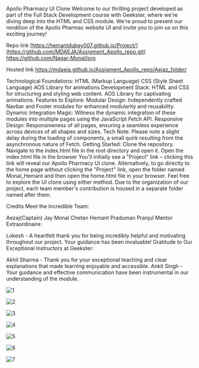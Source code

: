 Apollo Pharmacy UI Clone
Welcome to our thrilling project developed as part of the Full Stack Development course with Geekster, where we're diving deep into the HTML and CSS module. We're proud to present our rendition of the Apollo Pharmac website UI and invite you to join us on this exciting journey!

Repo link
[https://hemantdubey007.github.io/Project/](https://github.com/MDAEJA/Assigment_Apollo_repo.git) 
https://github.com/Nagar-Monal/pro

Hosted link
https://mdaeja.github.io/Assigment_Apollo_repo/Aejaz_folder/

Technological Foundations:
HTML (Markup Language)
CSS (Style Sheet Language)
AOS Library for animations
Development Stack:
HTML and CSS for structuring and styling web content.
AOS Library for captivating animations.
Features to Explore:
Modular Design: Independently crafted Navbar and Footer modules for enhanced modularity and reusability.
Dynamic Integration Magic: Witness the dynamic integration of these modules into multiple pages using the JavaScript Fetch API.
Responsive Design: Responsiveness of all pages, ensuring a seamless experience across devices of all shapes and sizes.
Tech Note: Please note a slight delay during the loading of components, a small quirk resulting from the asynchronous nature of Fetch.
Getting Started:
Clone the repository.
Navigate to the index.html file in the root directory and open it.
Open the index.html file in the browser
You'll initially see a "Project" link – clicking this link will reveal our Apollo Pharmacy UI clone.
Alternatively, to go directly to the home page without clicking the "Project" link, open the folder named Monal_Hemant and then open the home.html file in your browser.
Feel free to explore the UI clone using either method. Due to the organization of our project, each team member's contribution is housed in a separate folder named after them.

Credits
Meet the Incredible Team:

Aezaj(Captain)
Jay
Monal
Chetan
Hemant
Praduman
Pranjul
Mentor Extraordinaire:

Lokesh - A heartfelt thank you for being incredibly helpful and motivating throughout our project. Your guidance has been invaluable!
Gratitude to Our Exceptional Instructors at Geekster:

Akhil Sharma - Thank you for your exceptional teaching and clear explanations that made learning enjoyable and accessible.
Ankit Singh - Your guidance and effective communication have been instrumental in our understanding of the module.


![1](https://github.com/hemantdubey007/Project/assets/149229384/a25e4410-d107-4724-915c-caa696091bf9)

![2](https://github.com/hemantdubey007/Project/assets/149229384/1ff84b51-6b17-4109-94ef-43e08a8eb352)

![3](https://github.com/hemantdubey007/Project/assets/149229384/bafa085f-2f40-4d9c-a69f-d6df7944e922)

![4](https://github.com/hemantdubey007/Project/assets/149229384/14e27d19-2279-4e02-9844-cd9c6ee80a54)

![5](https://github.com/hemantdubey007/Project/assets/149229384/af97a957-97a8-4208-9d13-3158685ade3e)

![6](https://github.com/hemantdubey007/Project/assets/149229384/e82a52a4-2a47-4fa4-80cf-c7dc6d3dbeae)

![7](https://github.com/hemantdubey007/Project/assets/149229384/6f3dbcab-be31-4744-a1a3-a38aef490226)
